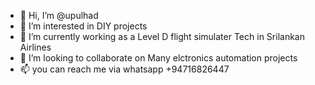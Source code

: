 - 👋 Hi, I’m @upulhad
- 👀 I’m interested in DIY projects 
- 🌱 I’m currently working as a Level D flight simulater Tech in Srilankan Airlines
- 💞️ I’m looking to collaborate on Many elctronics automation projects 
- 📫 you can reach me via whatsapp +94716826447 

<!---
upulhad/upulhad is a ✨ special ✨ repository because its `README.md` (this file) appears on your GitHub profile.
You can click the Preview link to take a look at your changes.
--->
